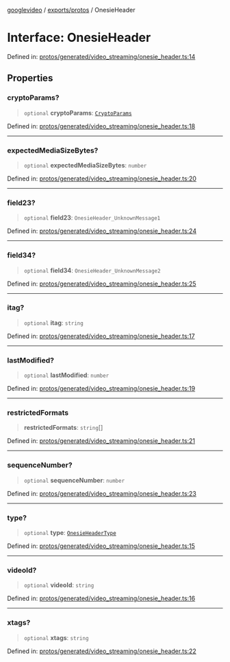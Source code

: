 [googlevideo](../../../README.md) / [exports/protos](../README.md) / OnesieHeader

# Interface: OnesieHeader

Defined in: [protos/generated/video\_streaming/onesie\_header.ts:14](https://github.com/LuanRT/googlevideo/blob/d9eb9db82e3516a9a277a77a3d25342e9c5bf127/protos/generated/video_streaming/onesie_header.ts#L14)

## Properties

### cryptoParams?

> `optional` **cryptoParams**: [`CryptoParams`](CryptoParams.md)

Defined in: [protos/generated/video\_streaming/onesie\_header.ts:18](https://github.com/LuanRT/googlevideo/blob/d9eb9db82e3516a9a277a77a3d25342e9c5bf127/protos/generated/video_streaming/onesie_header.ts#L18)

***

### expectedMediaSizeBytes?

> `optional` **expectedMediaSizeBytes**: `number`

Defined in: [protos/generated/video\_streaming/onesie\_header.ts:20](https://github.com/LuanRT/googlevideo/blob/d9eb9db82e3516a9a277a77a3d25342e9c5bf127/protos/generated/video_streaming/onesie_header.ts#L20)

***

### field23?

> `optional` **field23**: `OnesieHeader_UnknownMessage1`

Defined in: [protos/generated/video\_streaming/onesie\_header.ts:24](https://github.com/LuanRT/googlevideo/blob/d9eb9db82e3516a9a277a77a3d25342e9c5bf127/protos/generated/video_streaming/onesie_header.ts#L24)

***

### field34?

> `optional` **field34**: `OnesieHeader_UnknownMessage2`

Defined in: [protos/generated/video\_streaming/onesie\_header.ts:25](https://github.com/LuanRT/googlevideo/blob/d9eb9db82e3516a9a277a77a3d25342e9c5bf127/protos/generated/video_streaming/onesie_header.ts#L25)

***

### itag?

> `optional` **itag**: `string`

Defined in: [protos/generated/video\_streaming/onesie\_header.ts:17](https://github.com/LuanRT/googlevideo/blob/d9eb9db82e3516a9a277a77a3d25342e9c5bf127/protos/generated/video_streaming/onesie_header.ts#L17)

***

### lastModified?

> `optional` **lastModified**: `number`

Defined in: [protos/generated/video\_streaming/onesie\_header.ts:19](https://github.com/LuanRT/googlevideo/blob/d9eb9db82e3516a9a277a77a3d25342e9c5bf127/protos/generated/video_streaming/onesie_header.ts#L19)

***

### restrictedFormats

> **restrictedFormats**: `string`[]

Defined in: [protos/generated/video\_streaming/onesie\_header.ts:21](https://github.com/LuanRT/googlevideo/blob/d9eb9db82e3516a9a277a77a3d25342e9c5bf127/protos/generated/video_streaming/onesie_header.ts#L21)

***

### sequenceNumber?

> `optional` **sequenceNumber**: `number`

Defined in: [protos/generated/video\_streaming/onesie\_header.ts:23](https://github.com/LuanRT/googlevideo/blob/d9eb9db82e3516a9a277a77a3d25342e9c5bf127/protos/generated/video_streaming/onesie_header.ts#L23)

***

### type?

> `optional` **type**: [`OnesieHeaderType`](../enumerations/OnesieHeaderType.md)

Defined in: [protos/generated/video\_streaming/onesie\_header.ts:15](https://github.com/LuanRT/googlevideo/blob/d9eb9db82e3516a9a277a77a3d25342e9c5bf127/protos/generated/video_streaming/onesie_header.ts#L15)

***

### videoId?

> `optional` **videoId**: `string`

Defined in: [protos/generated/video\_streaming/onesie\_header.ts:16](https://github.com/LuanRT/googlevideo/blob/d9eb9db82e3516a9a277a77a3d25342e9c5bf127/protos/generated/video_streaming/onesie_header.ts#L16)

***

### xtags?

> `optional` **xtags**: `string`

Defined in: [protos/generated/video\_streaming/onesie\_header.ts:22](https://github.com/LuanRT/googlevideo/blob/d9eb9db82e3516a9a277a77a3d25342e9c5bf127/protos/generated/video_streaming/onesie_header.ts#L22)
